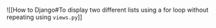 

![[How to Django#To display two different lists using a for loop without repeating using `views.py`]]